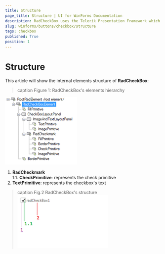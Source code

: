 ```yaml
---
title: Structure
page_title: Structure | UI for WinForms Documentation
description: RadCheckBox uses the Telerik Presentation Framework which enables rich experiences like advanced styling.
slug: winforms/buttons/checkbox/structure
tags: checkbox
published: True
position: 1
---
```


# Structure

This article will show the internal elements structure of __RadCheckBox__:

>caption Figure 1: RadCheckBox's elements hierarchy

![buttons-checkbox-structure 001](images/buttons-checkbox-structure001.png)

1. __RadCheckmark__ <br>
	1\.1\. __CheckPrimitive__: represents the check primitive 
2. __TextPrimitive__: represents the checkbox's text

>caption Fig.2 RadCheckBox's structure
![buttons-checkbox-structure002](images/buttons-checkbox-structure002.png)
        
